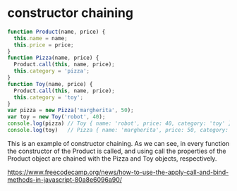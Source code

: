 # constructor chaining

```js
function Product(name, price) {
  this.name = name;
  this.price = price;
}
function Pizza(name, price) {
  Product.call(this, name, price);
  this.category = 'pizza';
}
function Toy(name, price) {
  Product.call(this, name, price);
  this.category = 'toy';
}
var pizza = new Pizza('margherita', 50);
var toy = new Toy('robot', 40);
console.log(pizza) // Toy { name: 'robot', price: 40, category: 'toy' }
console.log(toy)   // Pizza { name: 'margherita', price: 50, category: 'pizza' }
```

This is an example of constructor chaining. 
As we can see, in every function the constructor of the Product is called, 
and using call the properties of the Product object are chained with the Pizza and Toy objects, respectively.

https://www.freecodecamp.org/news/how-to-use-the-apply-call-and-bind-methods-in-javascript-80a8e6096a90/
